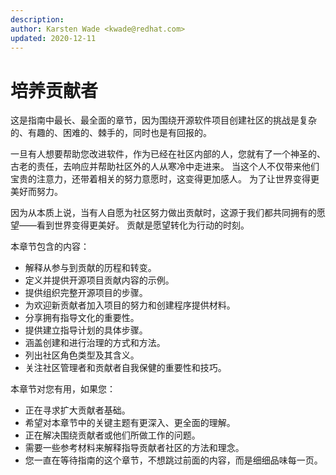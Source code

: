 ```yaml
---
description: 
author: Karsten Wade <kwade@redhat.com>
updated: 2020-12-11
---
```


# 培养贡献者

这是指南中最长、最全面的章节，因为围绕开源软件项目创建社区的挑战是复杂的、有趣的、困难的、棘手的，同时也是有回报的。

一旦有人想要帮助您改进软件，作为已经在社区内部的人，您就有了一个神圣的、古老的责任，去响应并帮助社区外的人从寒冷中走进来。
当这个人不仅带来他们宝贵的注意力，还带着相关的努力意愿时，这变得更加感人。
为了让世界变得更美好而努力。

因为从本质上说，当有人自愿为社区努力做出贡献时，这源于我们都共同拥有的愿望——看到世界变得更美好。
贡献是愿望转化为行动的时刻。

本章节包含的内容：

* 解释从参与到贡献的历程和转变。
* 定义并提供开源项目贡献内容的示例。
* 提供组织完整开源项目的步骤。
* 为欢迎新贡献者加入项目的努力和创建程序提供材料。
* 分享拥有指导文化的重要性。
* 提供建立指导计划的具体步骤。
* 涵盖创建和进行治理的方式和方法。
* 列出社区角色类型及其含义。
* 关注社区管理者和贡献者自我保健的重要性和技巧。

本章节对您有用，如果您：

* 正在寻求扩大贡献者基础。
* 希望对本章节中的关键主题有更深入、更全面的理解。
* 正在解决围绕贡献者或他们所做工作的问题。
* 需要一些参考材料来解释指导贡献者社区的方法和理念。
* 您一直在等待指南的这个章节，不想跳过前面的内容，而是细细品味每一页。
